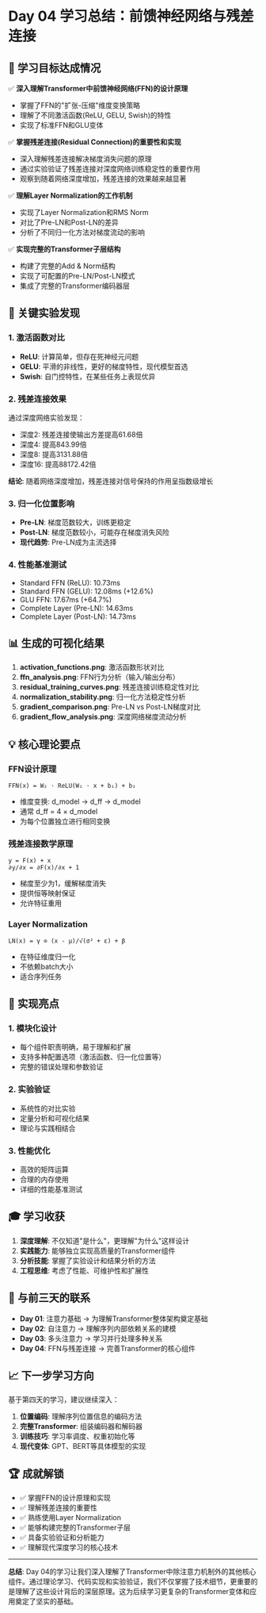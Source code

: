 # Day 04 学习总结：前馈神经网络与残差连接

## 🎯 学习目标达成情况

✅ **深入理解Transformer中前馈神经网络(FFN)的设计原理**
- 掌握了FFN的"扩张-压缩"维度变换策略
- 理解了不同激活函数(ReLU, GELU, Swish)的特性
- 实现了标准FFN和GLU变体

✅ **掌握残差连接(Residual Connection)的重要性和实现**
- 深入理解残差连接解决梯度消失问题的原理
- 通过实验验证了残差连接对深度网络训练稳定性的重要作用
- 观察到随着网络深度增加，残差连接的效果越来越显著

✅ **理解Layer Normalization的工作机制**
- 实现了Layer Normalization和RMS Norm
- 对比了Pre-LN和Post-LN的差异
- 分析了不同归一化方法对梯度流动的影响

✅ **实现完整的Transformer子层结构**
- 构建了完整的Add & Norm结构
- 实现了可配置的Pre-LN/Post-LN模式
- 集成了完整的Transformer编码器层

## 🔬 关键实验发现

### 1. 激活函数对比
- **ReLU**: 计算简单，但存在死神经元问题
- **GELU**: 平滑的非线性，更好的梯度特性，现代模型首选
- **Swish**: 自门控特性，在某些任务上表现优异

### 2. 残差连接效果
通过深度网络实验发现：
- 深度2: 残差连接使输出方差提高61.68倍
- 深度4: 提高843.99倍  
- 深度8: 提高3131.88倍
- 深度16: 提高88172.42倍

**结论**: 随着网络深度增加，残差连接对信号保持的作用呈指数级增长

### 3. 归一化位置影响
- **Pre-LN**: 梯度范数较大，训练更稳定
- **Post-LN**: 梯度范数较小，可能存在梯度消失风险
- **现代趋势**: Pre-LN成为主流选择

### 4. 性能基准测试
- Standard FFN (ReLU): 10.73ms
- Standard FFN (GELU): 12.08ms (+12.6%)
- GLU FFN: 17.67ms (+64.7%)
- Complete Layer (Pre-LN): 14.63ms
- Complete Layer (Post-LN): 14.73ms

## 📊 生成的可视化结果

1. **activation_functions.png**: 激活函数形状对比
2. **ffn_analysis.png**: FFN行为分析（输入/输出分布）
3. **residual_training_curves.png**: 残差连接训练稳定性对比
4. **normalization_stability.png**: 归一化方法稳定性分析
5. **gradient_comparison.png**: Pre-LN vs Post-LN梯度对比
6. **gradient_flow_analysis.png**: 深度网络梯度流动分析

## 💡 核心理论要点

### FFN设计原理
```
FFN(x) = W₂ · ReLU(W₁ · x + b₁) + b₂
```
- 维度变换: d_model → d_ff → d_model
- 通常 d_ff = 4 × d_model
- 为每个位置独立进行相同变换

### 残差连接数学原理
```
y = F(x) + x
∂y/∂x = ∂F(x)/∂x + 1
```
- 梯度至少为1，缓解梯度消失
- 提供恒等映射保证
- 允许特征重用

### Layer Normalization
```
LN(x) = γ ⊙ (x - μ)/√(σ² + ε) + β
```
- 在特征维度归一化
- 不依赖batch大小
- 适合序列任务

## 🚀 实现亮点

### 1. 模块化设计
- 每个组件职责明确，易于理解和扩展
- 支持多种配置选项（激活函数、归一化位置等）
- 完整的错误处理和参数验证

### 2. 实验验证
- 系统性的对比实验
- 定量分析和可视化结果
- 理论与实践相结合

### 3. 性能优化
- 高效的矩阵运算
- 合理的内存使用
- 详细的性能基准测试

## 🎓 学习收获

1. **深度理解**: 不仅知道"是什么"，更理解"为什么"这样设计
2. **实践能力**: 能够独立实现高质量的Transformer组件
3. **分析技能**: 掌握了实验设计和结果分析的方法
4. **工程思维**: 考虑了性能、可维护性和扩展性

## 🔄 与前三天的联系

- **Day 01**: 注意力基础 → 为理解Transformer整体架构奠定基础
- **Day 02**: 自注意力 → 理解序列内部依赖关系的建模
- **Day 03**: 多头注意力 → 学习并行处理多种关系
- **Day 04**: FFN与残差连接 → 完善Transformer的核心组件

## 📈 下一步学习方向

基于第四天的学习，建议继续深入：

1. **位置编码**: 理解序列位置信息的编码方法
2. **完整Transformer**: 组装编码器和解码器
3. **训练技巧**: 学习率调度、权重初始化等
4. **现代变体**: GPT、BERT等具体模型的实现

## 🏆 成就解锁

- ✅ 掌握FFN的设计原理和实现
- ✅ 理解残差连接的重要性
- ✅ 熟练使用Layer Normalization
- ✅ 能够构建完整的Transformer子层
- ✅ 具备实验验证和分析能力
- ✅ 理解现代深度学习的核心技术

---

**总结**: Day 04的学习让我们深入理解了Transformer中除注意力机制外的其他核心组件。通过理论学习、代码实现和实验验证，我们不仅掌握了技术细节，更重要的是理解了这些设计背后的深层原理。这为后续学习更复杂的Transformer变体和应用奠定了坚实的基础。 